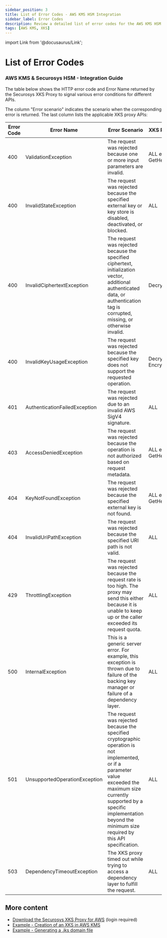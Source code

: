 ```yaml
---
sidebar_position: 3
title: List of Error Codes - AWS KMS HSM Integration
sidebar_label: Error Codes
description: Review a detailed list of error codes for the AWS KMS HSM integration with Securosys XKS Proxy. Learn about error scenarios, names, and the related APIs for efficient troubleshooting.
tags: [AWS KMS, XKS]
---
```


import Link from '@docusaurus/Link';

# List of Error Codes
### AWS KMS & Securosys HSM - Integration Guide

The table below shows the HTTP error code and Error Name returned by the Securosys XKS Proxy to signal various error conditions for different APIs.

The column "Error scenario" indicates the scenario when the corresponding error is returned. The last column lists the applicable XKS proxy APIs:

| **Error Code** | **Error Name** | **Error Scenario** | **XKS Proxy APIs** |
| --- | --- | --- | --- |
| 400 | ValidationException | The request was rejected because one or more input parameters are invalid. | ALL except GetHealthStatus |
| 400 | InvalidStateException | The request was rejected because the specified external key or key store is disabled, deactivated, or blocked. | ALL |
| 400 | InvalidCiphertextException | The request was rejected because the specified ciphertext, initialization vector, additional authenticated data, or authentication tag is corrupted, missing, or otherwise invalid. | Decrypt |
| 400 | InvalidKeyUsageException | The request was rejected because the specified key does not support the requested operation. | Decrypt, Encrypt |
| 401 | AuthenticationFailedException | The request was rejected due to an invalid AWS SigV4 signature. | ALL |
| 403 | AccessDeniedException | The request was rejected because the operation is not authorized based on request metadata. | ALL except GetHealthStatus |
| 404 | KeyNotFoundException | The request was rejected because the specified external key is not found. | ALL except GetHealthStatus |
| 404 | InvalidUriPathException | The request was rejected because the specified URI path is not valid. | ALL |
| 429 | ThrottlingException | The request was rejected because the request rate is too high. The proxy may send this either because it is unable to keep up or the caller exceeded its request quota. | ALL |
| 500 | InternalException | This is a generic server error. For example, this exception is thrown due to failure of the backing key manager or failure of a dependency layer. | ALL |
| 501 | UnsupportedOperationException | The request was rejected because the specified cryptographic operation is not implemented, or if a parameter value exceeded the maximum size currently supported by a specific implementation beyond the minimum size required by this API specification. | ALL |
| 503 | DependencyTimeoutException | The XKS proxy timed out while trying to access a dependency layer to fulfill the request. | ALL |

## More content

- [Download the Securosys XKS Proxy for AWS](../../downloads.md) (login required)
- [Example - Creation of an XKS in AWS KMS](../Examples/Example-AWS-KMS.md)
- [Example - Generating a .jks domain file](../Examples/Example-jks.md)